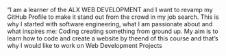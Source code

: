 “I am a learner of the ALX WEB DEVELOPMENT and I want to revamp my GitHub Profile to make it stand out from the crowd in my job search. This is why I started with software engineering, what I am passionate about and what inspires me: Coding creating something from ground up. My aim is to learn how to code and create a website by theend of this course and that’s why I would like to work on Web Development Projects
